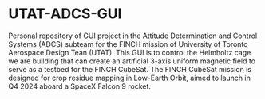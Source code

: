 # UTAT-ADCS-GUI
Personal repository of GUI project in the Attitude Determination and Control Systems (ADCS) subteam for the FINCH mission of University of Toronto Aerospace Design Tean (UTAT).
This GUI is to control the Helmholtz cage we are building that can create an artificial 3-axis uniform magnetic field to serve as a testbed for the FINCH CubeSat.
The FINCH CubeSat mission is designed for crop residue mapping in Low-Earth Orbit, aimed to launch in Q4 2024 aboard a SpaceX Falcon 9 rocket.
